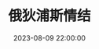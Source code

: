 ---
title: 俄狄浦斯情结
date: 2023-08-09 22:00:00
permalink: /精神分析/俄狄浦斯情结/
categories:
- 哲学
- 精神分析
tags:
- 俄狄浦斯情结
---
